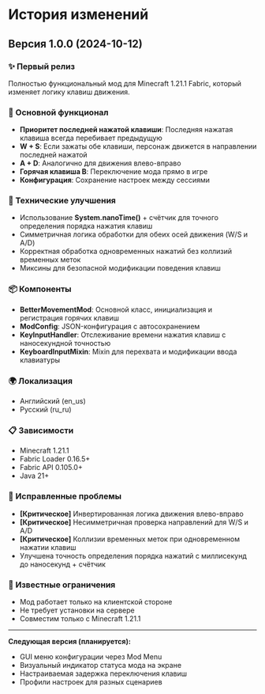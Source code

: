 # История изменений

## Версия 1.0.0 (2024-10-12)

### ✨ Первый релиз

Полностью функциональный мод для Minecraft 1.21.1 Fabric, который изменяет логику клавиш движения.

### 🎯 Основной функционал

- **Приоритет последней нажатой клавиши**: Последняя нажатая клавиша всегда перебивает предыдущую
- **W + S**: Если зажаты обе клавиши, персонаж движется в направлении последней нажатой
- **A + D**: Аналогично для движения влево-вправо
- **Горячая клавиша B**: Переключение мода прямо в игре
- **Конфигурация**: Сохранение настроек между сессиями

### 🔧 Технические улучшения

- Использование **System.nanoTime()** + счётчик для точного определения порядка нажатия клавиш
- Симметричная логика обработки для обеих осей движения (W/S и A/D)
- Корректная обработка одновременных нажатий без коллизий временных меток
- Миксины для безопасной модификации поведения клавиш

### 📦 Компоненты

- **BetterMovementMod**: Основной класс, инициализация и регистрация горячих клавиш
- **ModConfig**: JSON-конфигурация с автосохранением
- **KeyInputHandler**: Отслеживание времени нажатия клавиш с наносекундной точностью
- **KeyboardInputMixin**: Mixin для перехвата и модификации ввода клавиатуры

### 🌍 Локализация

- Английский (en_us)
- Русский (ru_ru)

### 📋 Зависимости

- Minecraft 1.21.1
- Fabric Loader 0.16.5+
- Fabric API 0.105.0+
- Java 21+

### 🐛 Исправленные проблемы

- **[Критическое]** Инвертированная логика движения влево-вправо
- **[Критическое]** Несимметричная проверка направлений для W/S и A/D
- **[Критическое]** Коллизии временных меток при одновременном нажатии клавиш
- Улучшена точность определения порядка нажатий с миллисекунд до наносекунд + счётчик

### 📝 Известные ограничения

- Мод работает только на клиентской стороне
- Не требует установки на сервере
- Совместим только с Minecraft 1.21.1

---

**Следующая версия (планируется):**
- GUI меню конфигурации через Mod Menu
- Визуальный индикатор статуса мода на экране
- Настраиваемая задержка переключения клавиш
- Профили настроек для разных сценариев
